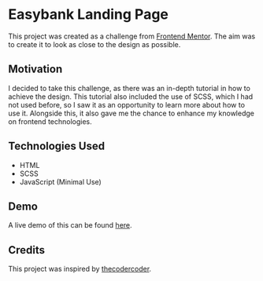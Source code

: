 # Easybank Landing Page

This project was created as a challenge from [Frontend Mentor](https://www.frontendmentor.io/challenges/easybank-landing-page-WaUhkoDN). The aim was to create it to look as close to the design as possible.

## Motivation

I decided to take this challenge, as there was an in-depth tutorial in how to achieve the design. This tutorial also included the use of SCSS, which I had not used before, so I saw it as an opportunity to learn more about how to use it. Alongside this, it also gave me the chance to enhance my knowledge on frontend technologies.

## Technologies Used

- HTML
- SCSS
- JavaScript (Minimal Use)

## Demo

A live demo of this can be found [here](https://frontend-mentor-landing.netlify.app/).

## Credits

This project was inspired by [thecodercoder](https://github.com/thecodercoder).

